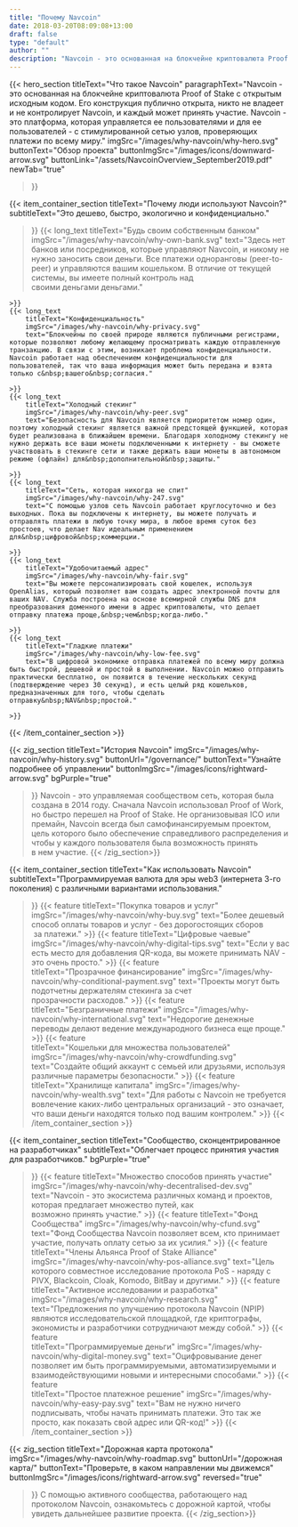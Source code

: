 ```yaml
---
title: "Почему Navcoin"
date: 2018-03-20T08:09:08+13:00
draft: false
type: "default"
author: ""
description: "Navcoin - это основанная на блокчейне криптовалюта Proof of Stake с открытым исходным кодом. Navcoin - это платформа, которая управляется ее пользователями и для ее пользователей."
---
```

{{< hero_section
titleText="Что такое Navcoin"
paragraphText="Navcoin - это основанная на блокчейне криптовалюта Proof of Stake с открытым исходным кодом. Его конструкция публично открыта, никто не владеет и не контролирует Navcoin, и каждый может принять участие.  Navcoin - это платформа, которая управляется ее пользователями и для ее пользователей - с стимулированной сетью узлов, проверяющих платежи по&nbsp;всему&nbsp;миру."
imgSrc="/images/why-navcoin/why-hero.svg"
buttonText="Обзор проекта"
buttonImgSrc="/images/icons/downward-arrow.svg"
buttonLink="/assets/NavcoinOverview_September2019.pdf"
newTab="true"
>}}

{{< item_container_section
    titleText="Почему люди используют&nbsp;Navcoin?"
    subtitleText="Это дешево, быстро, экологично и конфиденциально."
>}}
    {{< long_text
        titleText="Будь своим собственным банком"
        imgSrc="/images/why-navcoin/why-own-bank.svg"
        text="Здесь нет банков или посредников, которые управляют Navcoin, и никому не нужно заносить свои деньги. Все платежи одноранговы (peer-to-peer) и управляются вашим кошельком. В отличие от текущей системы, вы имеете полный контроль над своими&nbsp;деньгами&nbsp;деньгами."

    >}}
    {{< long_text
        titleText="Конфиденциальность"
        imgSrc="/images/why-navcoin/why-privacy.svg"
        text="Блокчейны по своей природе являются публичными регистрами, которые позволяют любому желающему просматривать каждую отправленную транзакцию. В связи с этим, возникает проблема конфиденциальности. Navcoin работает над обеспечением конфиденциальности для пользователей, так что ваша информация может быть передана и взята только с&nbsp;вашего&nbsp;согласия."

    >}}
    {{< long_text
        titleText="Холодный стекинг"
        imgSrc="/images/why-navcoin/why-peer.svg"
        text="Безопасность для Navcoin является приоритетом номер один, поэтому холодный стекинг является важной предстоящей функцией, которая будет реализована в ближайшем времени. Благодаря холодному стекингу не нужно держать все ваши монеты подключенными к интернету - вы сможете участвовать в стекинге сети и также держать ваши монеты в автономном режиме (офлайн) для&nbsp;дополнительной&nbsp;защиты."

    >}}
    {{< long_text
        titleText="Сеть, которая никогда не спит"
        imgSrc="/images/why-navcoin/why-247.svg"
        text="С помощью узлов сеть Navcoin работает круглосуточно и без выходных. Пока вы подключены к интернету, вы можете получать и отправлять платежи в любую точку мира, в любое время суток без простоев, что делает Nav идеальным применением для&nbsp;цифровой&nbsp;коммерции."

    >}}
    {{< long_text
        titleText="Удобочитаемый адрес"
        imgSrc="/images/why-navcoin/why-fair.svg"
        text="Вы можете персонализировать свой кошелек, используя OpenAlias, который позволяет вам создать адрес электронной почты для ваших NAV. Служба построена на основе всемирной службы DNS для преобразования доменного имени в адрес криптовалюты, что делает отправку платежа проще,&nbsp;чем&nbsp;когда-либо."

    >}}
    {{< long_text
        titleText="Гладкие платежи"
        imgSrc="/images/why-navcoin/why-low-fee.svg"
        text="В цифровой экономике отправка платежей по всему миру должна быть быстрой, дешевой и простой в выполнении. Navcoin можно отправить практически бесплатно, он появится в течение нескольких секунд (подтверждение через 30 секунд), и есть целый ряд кошельков, предназначенных для того, чтобы сделать отправку&nbsp;NAV&nbsp;простой."

    >}}
{{< /item_container_section >}}

{{< zig_section
  titleText="История Navcoin"
  imgSrc="/images/why-navcoin/why-history.svg"
  buttonUrl="/governance/"
  buttonText="Узнайте подробнее об управлении"
  buttonImgSrc="/images/icons/rightward-arrow.svg"
  bgPurple="true"
>}}
Navcoin - это управляемая сообществом сеть, которая была создана в 2014 году. Сначала Navcoin использовал Proof of Work, но быстро перешел на Proof of Stake. Не организовывая ICO или премайн, Navcoin всегда был самофинансируемым проектом, цель которого было обеспечение справедливого распределения и чтобы у каждого пользователя была возможность принять в&nbsp;нем&nbsp;участие.
{{< /zig_section>}}

{{< item_container_section
    titleText="Как использовать&nbsp;Navcoin"
    subtitleText="Программируемая валюта для эры web3 (интернета 3-го поколения) с различными&nbsp;вариантами&nbsp;использования."
>}}
    {{< feature
        titleText="Покупка товаров и услуг"
        imgSrc="/images/why-navcoin/why-buy.svg"
        text="Более дешевый способ оплаты товаров и услуг - без дорогостоящих сборов &nbsp;за&nbsp;платежи."
    >}}
    {{< feature
        titleText="Цифровые чаевые"
        imgSrc="/images/why-navcoin/why-digital-tips.svg"
        text="Если у вас есть место для добавления QR-кода, вы можете принимать NAV - это&nbsp;очень&nbsp;просто."
    >}}
    {{< feature                 
        titleText="Прозрачное финансирование"
        imgSrc="/images/why-navcoin/why-conditional-payment.svg"
        text="Проекты могут быть подотчетны держателям стекинга за счет прозрачности&nbsp;расходов."
    >}}
    {{< feature                 
        titleText="Безграничные платежи"
        imgSrc="/images/why-navcoin/why-international.svg"
        text="Недорогие денежные переводы делают ведение международного бизнеса&nbsp;еще&nbsp;проще."
    >}}
    {{< feature                 
        titleText="Кошельки для множества пользователей"
        imgSrc="/images/why-navcoin/why-crowdfunding.svg"
        text="Создайте общий аккаунт с семьей или друзьями, используя различные&nbsp;параметры&nbsp;безопасности."
    >}}
    {{< feature                 
        titleText="Хранилище капитала"
        imgSrc="/images/why-navcoin/why-wealth.svg"
        text="Для работы с Navcoin не требуется вовлечение каких-либо центральных организаций - это означает, что ваши деньги находятся только под&nbsp;вашим&nbsp;контролем."
    >}}
{{< /item_container_section >}}


{{< item_container_section
    titleText="Сообщество, сконцентрированное на разработчиках"
    subtitleText="Облегчает процесс принятия участия для разработчиков."
    bgPurple="true"
>}}
    {{< feature
        titleText="Множество способов принять участие"
        imgSrc="/images/why-navcoin/why-decentralised-dev.svg"
        text="Navcoin - это экосистема различных команд и проектов, которая предлагает множество путей, как возможно&nbsp;принять&nbsp;участие."
    >}}
    {{< feature
        titleText="Фонд Сообщества"
        imgSrc="/images/why-navcoin/why-cfund.svg"
        text="Фонд Сообщества Navcoin позволяет всем, кто принимает участие, получать оплату сетью за&nbsp;их&nbsp;усилия."
    >}}
    {{< feature                 
        titleText="Члены Альянса Proof of Stake Alliance"
        imgSrc="/images/why-navcoin/why-pos-alliance.svg"
        text="Цель которого совместное исследование протокола PoS - наряду с PIVX, Blackcoin, Cloak, Komodo, BitBay&nbsp;и&nbsp;другими."
    >}}
    {{< feature                 
        titleText="Активное исследовании и разработка"
        imgSrc="/images/why-navcoin/why-research.svg"
        text="Предложения по улучшению протокола Navcoin (NPIP) являются исследовательской площадкой, где криптографы, экономисты и разработчики сотрудничают между&nbsp;собой."
    >}}
    {{< feature                 
        titleText="Программируемые деньги"
        imgSrc="/images/why-navcoin/why-digital-money.svg"
        text="Оцифровывание денег позволяет им быть программируемыми, автоматизируемыми и взаимодействующими новыми и&nbsp;интересными&nbsp;способами."
    >}}
    {{< feature                 
        titleText="Простое платежное решение"
        imgSrc="/images/why-navcoin/why-easy-pay.svg"
        text="Вам не нужно ничего подписывать, чтобы начать принимать платежи. Это так же просто, как показать свой адрес&nbsp;или&nbsp;QR-код!"
    >}}
{{< /item_container_section >}}

{{< zig_section
titleText="Дорожная карта протокола"
imgSrc="/images/why-navcoin/why-roadmap.svg"
buttonUrl="/дорожная карта/"
buttonText="Проверьте, в каком направлении мы движемся"
buttonImgSrc="/images/icons/rightward-arrow.svg"
reversed="true"
>}}
С помощью активного сообщества, работающего над протоколом Navcoin, ознакомьтесь с дорожной картой, чтобы увидеть дальнейшее&nbsp;развитие&nbsp;проекта.
{{< /zig_section>}}
